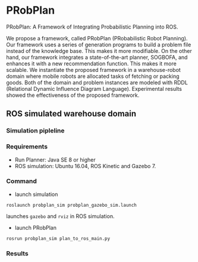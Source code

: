 # PRobPlan

PRobPlan: A Framework of Integrating Probabilistic Planning into ROS.

We propose a framework, called PRobPlan (PRobabilistic Robot Planning). Our framework uses a series of generation programs to build a problem file instead of the knowledge base. This makes it more modifiable. On the other hand, our framework integrates a state-of-the-art planner, SOGBOFA, and enhances it with a new recommendation function. This makes it more scalable. We instantiate the proposed framework in a warehouse-robot domain where mobile robots are allocated tasks of fetching or packing goods. Both of the domain and problem instances are modeled with RDDL (Relational Dynamic Influence Diagram Language). Experimental results showed the effectiveness of the proposed framework. 

## ROS simulated warehouse domain 

### Simulation pipleline



### Requirements

- Run Planner: Java SE 8 or higher
- ROS simulation: Ubuntu 16.04, ROS Kinetic and Gazebo 7.

### Command

- launch simulation

`roslaunch probplan_sim probplan_gazebo_sim.launch`

launches `gazebo` and `rviz` in ROS simulation.

- launch PRobPlan

`rosrun probplan_sim plan_to_ros_main.py`

### Results







